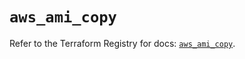 # `aws_ami_copy`

Refer to the Terraform Registry for docs: [`aws_ami_copy`](https://registry.terraform.io/providers/hashicorp/aws/6.3.0/docs/resources/ami_copy).
